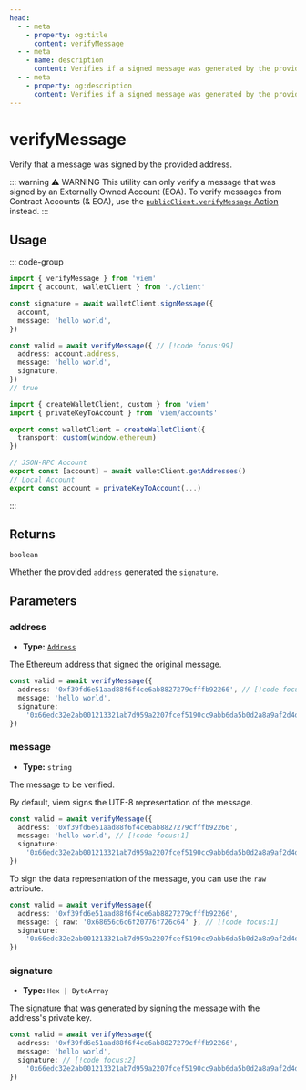 ```yaml
---
head:
  - - meta
    - property: og:title
      content: verifyMessage
  - - meta
    - name: description
      content: Verifies if a signed message was generated by the provided address.
  - - meta
    - property: og:description
      content: Verifies if a signed message was generated by the provided address.
---
```


# verifyMessage

Verify that a message was signed by the provided address.

::: warning ⚠️ WARNING
This utility can only verify a message that was signed by an Externally Owned Account (EOA).
To verify messages from Contract Accounts (& EOA), use the [`publicClient.verifyMessage` Action](../actions/public/verifyMessage.md) instead.
:::

## Usage

::: code-group

```ts [example.ts]
import { verifyMessage } from 'viem'
import { account, walletClient } from './client'

const signature = await walletClient.signMessage({
  account,
  message: 'hello world',
})

const valid = await verifyMessage({ // [!code focus:99]
  address: account.address,
  message: 'hello world',
  signature,
})
// true
```

```ts [config.ts]
import { createWalletClient, custom } from 'viem'
import { privateKeyToAccount } from 'viem/accounts'

export const walletClient = createWalletClient({
  transport: custom(window.ethereum)
})

// JSON-RPC Account
export const [account] = await walletClient.getAddresses()
// Local Account
export const account = privateKeyToAccount(...)
```

:::

## Returns

`boolean`

Whether the provided `address` generated the `signature`.

## Parameters

### address

- **Type:** [`Address`](/docs/glossary/types#address)

The Ethereum address that signed the original message.

```ts
const valid = await verifyMessage({
  address: '0xf39fd6e51aad88f6f4ce6ab8827279cfffb92266', // [!code focus:1]
  message: 'hello world',
  signature:
    '0x66edc32e2ab001213321ab7d959a2207fcef5190cc9abb6da5b0d2a8a9af2d4d2b0700e2c317c4106f337fd934fbbb0bf62efc8811a78603b33a8265d3b8f8cb1c',
})
```

### message

- **Type:** `string`

The message to be verified.

By default, viem signs the UTF-8 representation of the message.

```ts
const valid = await verifyMessage({
  address: '0xf39fd6e51aad88f6f4ce6ab8827279cfffb92266',
  message: 'hello world', // [!code focus:1]
  signature:
    '0x66edc32e2ab001213321ab7d959a2207fcef5190cc9abb6da5b0d2a8a9af2d4d2b0700e2c317c4106f337fd934fbbb0bf62efc8811a78603b33a8265d3b8f8cb1c',
})
```

To sign the data representation of the message, you can use the `raw` attribute.

```ts
const valid = await verifyMessage({
  address: '0xf39fd6e51aad88f6f4ce6ab8827279cfffb92266',
  message: { raw: '0x68656c6c6f20776f726c64' }, // [!code focus:1]
  signature:
    '0x66edc32e2ab001213321ab7d959a2207fcef5190cc9abb6da5b0d2a8a9af2d4d2b0700e2c317c4106f337fd934fbbb0bf62efc8811a78603b33a8265d3b8f8cb1c',
})
```

### signature

- **Type:** `Hex | ByteArray`

The signature that was generated by signing the message with the address's private key.

```ts
const valid = await verifyMessage({
  address: '0xf39fd6e51aad88f6f4ce6ab8827279cfffb92266',
  message: 'hello world',
  signature: // [!code focus:2]
    '0x66edc32e2ab001213321ab7d959a2207fcef5190cc9abb6da5b0d2a8a9af2d4d2b0700e2c317c4106f337fd934fbbb0bf62efc8811a78603b33a8265d3b8f8cb1c',
})
```
